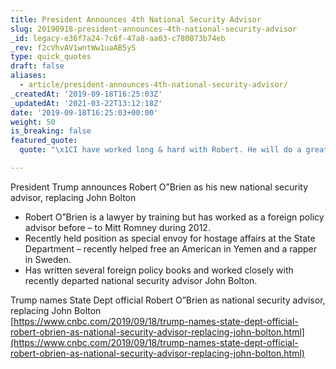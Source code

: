 ```yaml
---
title: President Announces 4th National Security Advisor
slug: 20190918-president-announces-4th-national-security-advisor
_id: legacy-e36f7a24-7c6f-47a8-aa03-c780073b74eb
_rev: f2cVhvAV1wntWw1uaAB5yS
type: quick_quotes
draft: false
aliases:
  - article/president-announces-4th-national-security-advisor/
_createdAt: '2019-09-18T16:25:03Z'
_updatedAt: '2021-03-22T13:12:18Z'
date: '2019-09-18T16:25:03+00:00'
weight: 50
is_breaking: false
featured_quote:
  quote: "\x1CI have worked long & hard with Robert. He will do a great job!"

---
```

President Trump announces Robert O”Brien as his new national security advisor, replacing John Bolton

* Robert O”Brien is a lawyer by training but has worked as a foreign policy advisor before – to Mitt Romney during 2012.
* Recently held position as special envoy for hostage affairs at the State Department – recently helped free an American in Yemen and a rapper in Sweden.
* Has written several foreign policy books and worked closely with recently departed national security advisor John Bolton.

Trump names State Dept official Robert O”Brien as national security advisor, replacing John Bolton  
[https://www.cnbc.com/2019/09/18/trump-names-state-dept-official-robert-obrien-as-national-security-advisor-replacing-john-bolton.html](https://www.cnbc.com/2019/09/18/trump-names-state-dept-official-robert-obrien-as-national-security-advisor-replacing-john-bolton.html)
